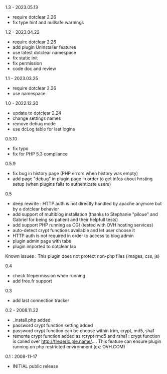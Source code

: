 1.3 - 2023.05.13
- require dotclear 2.26
- fix type hint and nullsafe warnings

1.2 - 2023.04.22
- require dotclear 2.26
- add plugin Uninstaller features
- use latest dotclear namespace
- fix static init
- fix permission
- code doc and review

1.1 - 2023.03.25
- require dotclear 2.26
- use namespace

1.0 - 2022.12.30
- update to dotclear 2.24
- change settings names
- remove debug mode
- use dcLog table for last logins

0.5.10
- fix typo
- fix for PHP 5.3 compliance

0.5.9
- fix bug in history page (PHP errors when history was empty)
- add page "debug" in plugin page in order to get infos about hosting setup (when plugins fails to authenticate users)

0.5
- deep rewrite : HTTP auth is not directly handled by apache anymore but by a dotclear behavior
- add support of multiblog installation (thanks to Stephanie "piloue" and Gabriel for being so patient and their helpfull tests)
- add support PHP running as CGI (tested with OVH hosting services)
- auto-detect crypt functions available and let user choose it
- HTTP auth is not required in order to access to blog admin
- plugin admin page with tabs
- plugin imported to dotclear lab

Known issues : This plugin does not protect non-php files (images, css, js)

0.4
- check filepermission when running
- add free.fr support

0.3
- add last connection tracker

0.2 - 2008.11.22
- _install.php added
- password crypt function setting added
- password crypt function can be choose within trim, crypt, md5, sha1
- remonte crypt function added as rcrypt rmd5 and rsha1 : crypt function
  is called over http://frederic.ple.name/....
  This feature can ensure plugin running on php restricted environment
  (ex: OVH.COM) 

0.1 : 2008-11-17
- INITIAL public release
